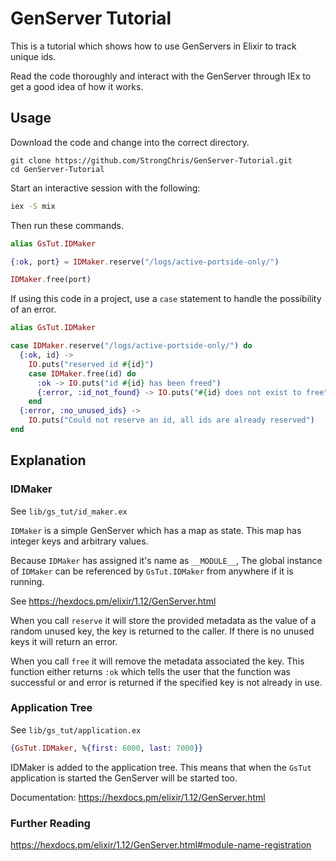 # GenServer Tutorial

This is a tutorial which shows how to use GenServers in Elixir
to track unique ids.

Read the code thoroughly and interact with the GenServer through
IEx to get a good idea of how it works.

## Usage

Download the code and change into the correct directory.

```
git clone https://github.com/StrongChris/GenServer-Tutorial.git
cd GenServer-Tutorial
```

Start an interactive session with the following:

```bash
iex -S mix
```

Then run these commands.

```elixir
alias GsTut.IDMaker

{:ok, port} = IDMaker.reserve("/logs/active-portside-only/")

IDMaker.free(port)
```

If using this code in a project, use a `case` statement to
handle the possibility of an error.

```elixir
alias GsTut.IDMaker

case IDMaker.reserve("/logs/active-portside-only/") do
  {:ok, id} -> 
    IO.puts("reserved id #{id}")
    case IDMaker.free(id) do
      :ok -> IO.puts("id #{id} has been freed")
      {:error, :id_not_found} -> IO.puts("#{id} does not exist to free")
    end
  {:error, :no_unused_ids} ->
    IO.puts("Could not reserve an id, all ids are already reserved")
end
```

## Explanation

### IDMaker

See `lib/gs_tut/id_maker.ex`

`IDMaker` is a simple GenServer which has a map as state. This
map has integer keys and arbitrary values.

Because `IDMaker` has assigned it's name as `__MODULE__`,
The global instance of `IDMaker` can be referenced by
`GsTut.IDMaker` from anywhere if it is running.

See https://hexdocs.pm/elixir/1.12/GenServer.html

When you call `reserve` it will store the provided metadata as
the value of a random unused key, the key is returned to the
caller. If there is no unused keys it will return an error.

When you call `free` it will remove the metadata associated
the key. This function either returns `:ok` which tells the
user that the function was successful or and error is returned
if the specified key is not already in use.

### Application Tree

See `lib/gs_tut/application.ex`

```elixir
{GsTut.IDMaker, %{first: 6000, last: 7000}}
```

IDMaker is added to the application tree. This means that when
the `GsTut` application is started the GenServer will be started
too.

Documentation: https://hexdocs.pm/elixir/1.12/GenServer.html

### Further Reading

https://hexdocs.pm/elixir/1.12/GenServer.html#module-name-registration
